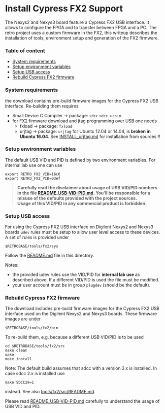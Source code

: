 # Install Cypress FX2 Support

The Nexys2 and Nexys3 board feature a Cypress FX2 USB interface. It allows
to configure the FPGA and to transfer between FPGA and a PC. The retro
project uses a custom firmware in the FX2, this writeup describes the
installation of tools, environment setup and generation of the FX2 firmware.

### Table of content

- [System requirements](#user-content-sysreq)
- [Setup environment variables](#user-content-envvar)
- [Setup USB access](#user-content-usb-access)
- [Rebuild Cypress FX2 firmware](#user-content-fx2-firmware)

### <a id="sysreq">System requirements</a>
  
the download contains pre-build firmware images for the Cypress FX2
USB Interface. Re-building them requires
- Small Device C Compiler -> package: `sdcc` `sdcc-ucsim`
- for FX2 firmware download and jtag programming over USB one needs
  - fxload -> package: `fxload`
  - urjtag -> package: `urjtag` for Ubuntu 12.04 or 14.04,
      is **broken in Ubuntu 16.04**.
      See [INSTALL_urjtag.md](INSTALL_urjtag.md) for installation from sources !!

### <a id="envvar">Setup environment variables</a>

The default USB VID and PID is defined by two environment variables. 
For internal lab use one can use

    export RETRO_FX2_VID=16c0
    export RETRO_FX2_PID=03ef

> **Carefully read the disclaimer about usage of USB VID/PID numbers  
> in the file [README_USB-VID-PID.md](README_USB-VID-PID.md). You'll be responsible for a  
> misuse of the defaults provided with the project sources.  
> Usage of this VID/PID in any commercial product is forbidden.**

### <a id="usb-access">Setup USB access</a>

For using the Cypress FX2 USB interface on Digilent Nexys2 and Nexys3
boards `udev` rules must be setup to allow user level access to
these devices. A set of rules is provided under

    $RETROBASE/tools/fx2/sys

Follow the [README.md](../tools/fx2/sys/README.md) file in this directory.

Notes:
- the provided udev rules use the VID/PID for **internal lab use** as
  described above. If a different VID/PID is used the file must be modified.
- your user account must be in group `plugdev` (should be the default).

### <a id="fx2-firmware">Rebuild Cypress FX2 firmware</a>

The download includes pre-build firmware images for the Cypress FX2
USB interface used on the Digilent Nexys2 and Nexys3 boards.
These firmware images are under

    $RETROBASE/tools/fx2/bin

To re-build them, e.g. because a different USB VID/PID is to be used

    cd $RETROBASE/tools/fx2/src
    make clean
    make
    make install

Note: The default build assumes that sdcc with a version 3.x is installed.
In case sdcc 2.x is installed use

    make SDCC29=1

instead. See also [tools/fx2/src/README.md](../tools/fx2/src/README.md).

Please read [README_USB-VID-PID.md](README_USB-VID-PID.md) carefully to
understand the usage of USB VID and PID.

